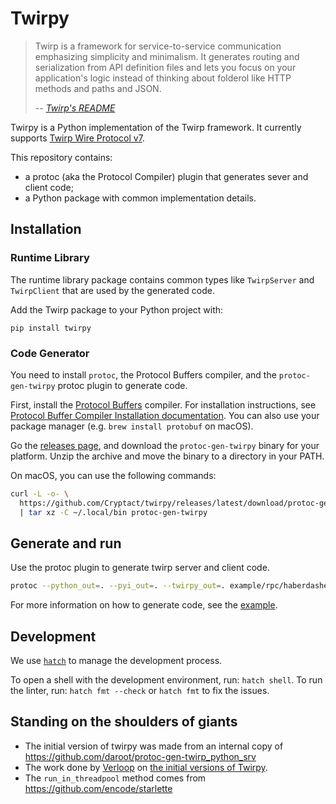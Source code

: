 # Twirpy

> Twirp is a framework for service-to-service communication emphasizing simplicity and minimalism.
> It generates routing and serialization from API definition files and lets you focus on your application's logic
> instead of thinking about folderol like HTTP methods and paths and JSON.
>
> -- <cite>[Twirp's README](https://github.com/twitchtv/twirp/blob/main/README.md)</cite>

Twirpy is a Python implementation of the Twirp framework.
It currently supports [Twirp Wire Protocol v7](https://twitchtv.github.io/twirp/docs/spec_v7.html).

This repository contains:
* a protoc (aka the Protocol Compiler) plugin that generates sever and client code;
* a Python package with common implementation details.

## Installation

### Runtime Library

The runtime library package contains common types like `TwirpServer` and `TwirpClient` that are used by the generated code.

Add the Twirp package to your Python project with:
```
pip install twirpy
```

### Code Generator

You need to install `protoc`, the Protocol Buffers compiler, and the `protoc-gen-twirpy` protoc plugin to generate code.

First, install the [Protocol Buffers](https://developers.google.com/protocol-buffers) compiler.
For installation instructions, see [Protocol Buffer Compiler Installation documentation](https://github.com/protocolbuffers/protobuf#protobuf-compiler-installation).
You can also use your package manager (e.g. `brew install protobuf` on macOS).

Go the [releases page](https://github.com/Cryptact/twirpy/releases/latest), and download the `protoc-gen-twirpy` binary for your platform.
Unzip the archive and move the binary to a directory in your PATH.

On macOS, you can use the following commands:
```sh
curl -L -o- \
  https://github.com/Cryptact/twirpy/releases/latest/download/protoc-gen-twirpy_Darwin_arm64.tar.gz \
  | tar xz -C ~/.local/bin protoc-gen-twirpy
````

## Generate and run

Use the protoc plugin to generate twirp server and client code.
```sh
protoc --python_out=. --pyi_out=. --twirpy_out=. example/rpc/haberdasher/service.proto
```

For more information on how to generate code, see the [example](example/README.md).

## Development

We use [`hatch`](https://hatch.pypa.io/latest/) to manage the development process.

To open a shell with the development environment, run: `hatch shell`.
To run the linter, run: `hatch fmt --check` or `hatch fmt` to fix the issues.

## Standing on the shoulders of giants

- The initial version of twirpy was made from an internal copy of https://github.com/daroot/protoc-gen-twirp_python_srv
- The work done by [Verloop](https://verloop.io/) on [the initial versions of Twirpy](https://github.com/verloop/twirpy).
- The `run_in_threadpool` method comes from https://github.com/encode/starlette
